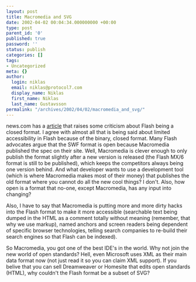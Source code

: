 ```yaml
---
layout: post
title: Macromedia and SVG
date: 2002-04-02 00:04:34.000000000 +00:00
type: post
parent_id: '0'
published: true
password: ''
status: publish
categories: []
tags:
- Uncategorized
meta: {}
author:
  login: niklas
  email: niklas@protocol7.com
  display_name: Niklas
  first_name: Niklas
  last_name: Gustavsson
permalink: "/archives/2002/04/02/macromedia_and_svg/"
---
```

news.com has a [article](http://news.com.com/2100-1001-872136.html) that raises some criticism about Flash being a closed format. I agree with almost all that is being said about limited accessibility in Flash because of the binary, closed format. Many Flash advocates argue that the SWF format is open because Macromedia published the spec on their site. Well, Macromedia is clever enough to only publish the format slightly after a new version is released (the Flash MX/6 format is still to be published), which keeps the competitors always being one version behind. And what developer wants to use a development tool (which is where Macromedia makes most of their money) that publishes the old format where you cannot do all the new cool things? I don't. Also, how open is a format that no-one, except Macromedia, has any input into changing?

Also, I have to say that Macromedia is putting more and more dirty hacks into the Flash format to make it more accessible (searchable text being dumped in the HTML as a comment totally without meaning (remember, that why we use markup), named anchors and screen readers being dependent of specific browser technologies, telling search companies to re-build their search engines so that Flash can be indexed).

So Macromedia, you got one of the best IDE's in the world. Why not join the new world of open standards? Hell, even Microsoft uses XML as their main data format now (not just read it so you can claim XML support). If you belive that you can sell Dreamweaver or Homesite that edits open standards (HTML), why couldn't the Flash format be a subset of SVG?

